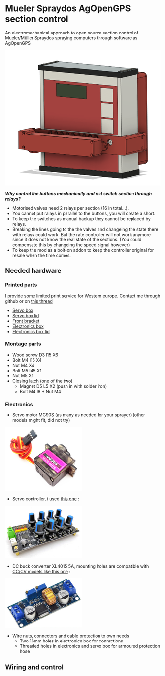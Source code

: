 # Mueler Spraydos AgOpenGPS section control
An electromechanical approach to open source section control of Mueler/Müller Spraydos spraying computers through software as AgOpenGPS

![alt text](/Pictures/Overview1.PNG)

**_Why control the buttons mechanically and not switch section through relays?_**
* Motorised valves need 2 relays per section (16 in total...).
* You cannot put ralays in parallel to the buttons, you will create a short.
* To keep the switches as manual backup they cannot be replaced by relays.
* Breaking the lines going to the the valves and changeing the state there with relays could work. But the rate controller will not work anymore since it does not know the real state of the sections. (You could compensate this by changeing the speed signal however)
* To keep the mod as a bolt-on addon to keep the controller original for resale when the time comes.


## Needed hardware
### Printed parts
I provide some limited print service for Western europe. Contact me through github or on [this thread](https://discourse.agopengps.com/t/printing-service-for-aog-community-western-europe/12823)
* [Servo box](/Printed_parts/ServoBox)
* [Servo box lid](/Printed_parts/ServoBoxlid)
* [Front bracket](/Printed_parts/FrontBracket)
* [Electronics box](/Printed_parts/ElBox)
* [Electronics box lid](/Printed_parts/ElBoxLid)

### Montage parts
* Wood screw D3 l15 X6
* Bolt M4 l15 X4
* Nut M4 X4
* Bolt M5 l45 X1
* Nut M5 X1
* Closing latch (one of the two)
  * Magnet D5 L5 X2 (push in with solder iron)
  * Bolt M4 l8 + Nut M4

### Electronics
* Servo motor MG90S (as many as needed for your sprayer) (other models might fit, did not try)
<img src="/Pictures/Servo.PNG" alt="Your image title" width="250"/>

* Servo controller, i used [this one](https://nl.aliexpress.com/item/1005002120074314.html?spm=a2g0o.order_list.order_list_main.18.141d79d2i53ILI&gatewayAdapt=glo2nld) :
<img src="/Pictures/Servocontroller.PNG" alt="Your image title" width="250"/>

* DC buck converter XL4015 5A, mounting holes are compatible with [CC/CV models like this one](https://nl.aliexpress.com/item/1005002554895443.html?spm=a2g0o.order_list.order_list_main.39.141d79d2i53ILI&gatewayAdapt=glo2nld) :
<img src="/Pictures/DCBuck.PNG" alt="Your image title" width="250"/>

* Wire nuts, connectors and cable protection to own needs
  * Two 16mm holes in electronics box for connrctions
  * Threaded holes in electronics and servo box for armoured protection hose

## Wiring and control

